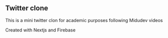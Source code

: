 ## Twitter clone

This is a mini twitter clon for academic purposes following Midudev videos

Created with Nextjs and Firebase
